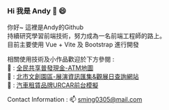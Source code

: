 ### Hi 我是 Andy :wave: :smile:

你好~ 這裡是Andy的Github  
持續研究學習前端技術，努力成為一名前端工程師的路上。  
目前主要使用 Vue + Vite 及 Bootstrap 進行開發

相關使用技術及小作品歡迎於下方參閱 :  
:atm: : [全民共享普發現金-ATM地圖](https://sming0305.github.io/6000-ATM-Map/)  
:city_sunset: : [北市文創園區-展演資訊匯集&觀展日查詢網站](https://sming0305.github.io/Let-s-Entertaining/)  
:car: : [汽車租賃品牌URCAR前台模擬](https://sming0305.github.io/URCAR/#/)

Contact Information : :mailbox: <a href="mailto:sming0305@mail.com">sming0305@mail.com</a>